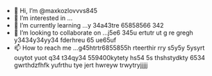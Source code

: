 - 👋 Hi, I’m @maxkozlovvvs845
- 👀 I’m interested in ...
- 🌱 I’m currently learning ...y 34a43tre 65858566 342
- 💞️ I’m looking to collaborate on ...j5e6 345u ertutr ut g re gregh y3434y34yy34  fderhreu 65 ue65uf
- 📫 How to reach me ...g45htrtr6855855h rteerthir rry s5y5y 5ysyrt ouytot yuot q34 t34qy34
559400kytety hs54 5s thshstydkty 6534 gwrthdzfhfk yufrthu tye jert hwreyw trwytryjjjjj
<!---ifyu
maxkozlovvvs845/maxkozlovvvs845 is a ✨ special ✨ repository because its `README.md` (this file) appears ohhhn your GitHub profile.
You can click the Preview link to take a look at your changes.
--->
